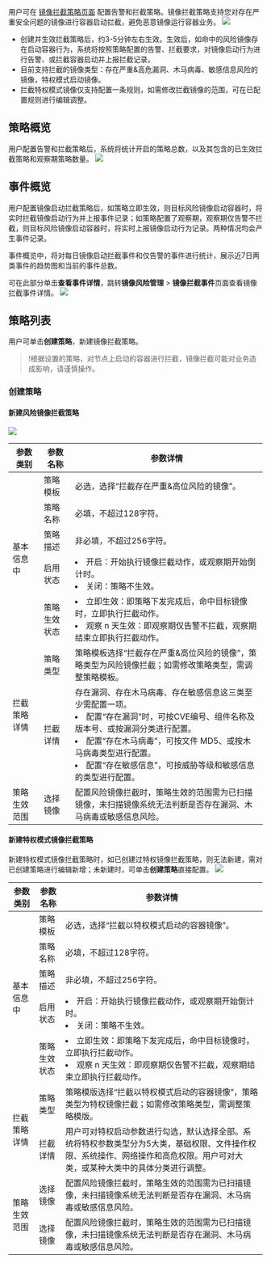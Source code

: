 用户可在 [镜像拦截策略页面]() 配置告警和拦截策略。镜像拦截策略支持您对存在严重安全问题的镜像进行容器启动拦截，避免恶意镜像运行容器业务。
![](https://qcloudimg.tencent-cloud.cn/raw/bd80e92d4719078b802fbb79253e3d50.png)
- 创建并生效拦截策略后，约3-5分钟左右生效。生效后，如命中的风险镜像存在启动容器行为，系统将按照策略配置的告警、拦截要求，对镜像启动行为进行告警、或拦截容器启动并上报拦截记录。
-  目前支持拦截的镜像类型：存在严重&高危漏洞、木马病毒、敏感信息风险的镜像，特权模式启动镜像。
-  拦截特权模式镜像仅支持配置一条规则，如需修改拦截镜像的范围，可在已配置规则进行编辑调整。

## 策略概览
用户配置告警和拦截策略后，系统将统计开启的策略总数，以及其包含的已生效拦截策略和观察期策略数量。
![](https://qcloudimg.tencent-cloud.cn/raw/5e62bc1d2cc58ff1ae96a70e8a4bf97e.png)

## 事件概览
用户配置镜像启动拦截策略后，如策略立即生效，则目标风险镜像启动容器时，将实时拦截镜像启动行为并上报事件记录；如策略配置了观察期，观察期仅告警不拦截，则目标风险镜像启动容器时，将实时上报镜像启动行为记录。两种情况均会产生事件记录。

事件概览中，将对每日镜像启动拦截事件和仅告警的事件进行统计，展示近7日两类事件的趋势图和当前的事件总数。

可在此部分单击**查看事件详情**，跳转**镜像风险管理** > **镜像拦截事件**页面查看镜像拦截事件详情。
![](https://qcloudimg.tencent-cloud.cn/raw/ba2c3bb5f5dacfc111dc8146c2a5a23c.png)


## 策略列表
用户可单击**创建策略**，新建镜像拦截策略。
>!根据设置的策略，对节点上启动的容器进行拦截，镜像拦截可能对业务造成影响，请谨慎操作。
>
### 创建策略
#### 新建风险镜像拦截策略
![](https://qcloudimg.tencent-cloud.cn/raw/da4f7fd88235ed775a85523a8885d9d1.png)
<table>
<thead>
<tr>
<th>参数类别</th>
<th>参数名称</th>
<th>参数详情</th>
</tr>
</thead>
<tbody><tr>
<td  rowspan=5 >基本信息中</td>
<td>策略模板</td>
<td>必选，选择“拦截存在严重&amp;高位风险的镜像”。</td>
</tr>
<tr>
 <td>策略名称</td>
<td>必填，不超过128字符。</td>
</tr>
<tr>
 <td>策略描述</td>
<td>非必填，不超过256字符。</td>
</tr>
<tr>
 <td>启用状态</td>
<td><li>开启：开始执行镜像拦截动作，或观察期开始倒计时。</li><li>关闭：策略不生效。</li></td>
</tr>
<tr>
 <td>策略生效状态</td>
<td><li>立即生效：即策略下发完成后，命中目标镜像时，立即执行拦截动作。</li><li>观察 n 天生效：即观察期仅告警不拦截，观察期结束立即执行拦截动作。</li></td>
</tr>
<tr>
<td  rowspan=2 >拦截策略详情</td>
<td>策略类型</td>
<td>策略模板选择“拦截存在严重&amp;高位风险的镜像”，策略类型为风险镜像拦截；如需修改策略类型，需调整策略模板。</td>
</tr>
<tr>
<td>拦截详情</td>
<td>存在漏洞、存在木马病毒、存在敏感信息这三类至少需配置一项。<li>配置“存在漏洞”时，可按CVE编号、组件名称及版本号、或按漏洞分类进行配置。</li><li>配置“存在木马病毒”，可按文件 MD5、或按木马病毒类型进行配置。</li><li>配置“存在敏感信息”，可按威胁等级和敏感信息的类型进行配置。</li></td>
</tr>
<tr>
<td>策略生效范围</td>
<td>选择镜像</td>
<td>配置风险镜像拦截时，策略生效的范围需为已扫描镜像，未扫描镜像系统无法判断是否存在漏洞、木马病毒或敏感信息风险。</td>
</tr>
</tbody></table>

#### 新建特权模式镜像拦截策略
新建特权模式镜像拦截策略时，如已创建过特权镜像拦截策略，则无法新建，需对已创建策略进行编辑新增；未新建时，可单击**创建策略**直接配置。
![](https://qcloudimg.tencent-cloud.cn/raw/2184d5d6e9a02a6cbcf70aec4ae08f0e.png)
<table>
<thead>
<tr>
<th>参数类别</th>
<th>参数名称</th>
<th>参数详情</th>
</tr>
</thead>
<tbody><tr>
<td  rowspan=5 >基本信息中</td>
<td>策略模板</td>
<td>必选，选择“拦截以特权模式启动的容器镜像”。</td>
</tr>
<tr>
 <td>策略名称</td>
<td>必填，不超过128字符。</td>
</tr>
<tr>
 <td>策略描述</td>
<td>非必填，不超过256字符。</td>
</tr>
<tr>
 <td>启用状态</td>
<td><li>开启：开始执行镜像拦截动作，或观察期开始倒计时。</li><li>关闭：策略不生效。</li></td>
</tr>
<tr>
 <td>策略生效状态</td>
<td><li>立即生效：即策略下发完成后，命中目标镜像时，立即执行拦截动作。</li><li>观察 n 天生效：即观察期仅告警不拦截，观察期结束立即执行拦截动作。</li></td>
</tr>
<tr>
<td  rowspan=2 >拦截策略详情</td>
<td>策略类型</td>
<td>策略模版选择“拦截以特权模式启动的容器镜像”，策略类型为特权镜像拦截；如需修改策略类型，需调整策略模版。</td>
</tr>
<tr>
<td>拦截详情</td>
<td>用户可对特权启动参数进行勾选，默认选择全部。系统将特权参数类型分为5大类，基础权限、文件操作权限、系统操作、网络操作和高危权限。用户可对大类，或某种大类中的具体分类进行调整。</td>
</tr>
<tr>
<td  rowspan=2 >策略生效范围</td>
<td>选择镜像</td>
<td>配置风险镜像拦截时，策略生效的范围需为已扫描镜像，未扫描镜像系统无法判断是否存在漏洞、木马病毒或敏感信息风险。</td>
</tr>
<tr>
<td>选择镜像</td>
<td>配置风险镜像拦截时，策略生效的范围需为已扫描镜像，未扫描镜像系统无法判断是否存在漏洞、木马病毒或敏感信息风险。</td>
</tr>
</tbody></table>

